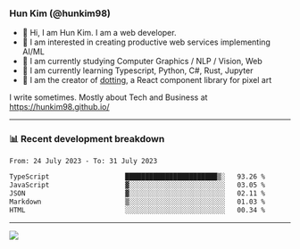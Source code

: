 ### Hun Kim (@hunkim98)

- 👋 Hi, I am Hun Kim. I am a web developer. 
- 🤔 I am interested in creating productive web services implementing AI/ML
- 🔭 I am currently studying Computer Graphics / NLP / Vision, Web 
- 🌱 I am currently learning Typescript, Python, C#, Rust, Jupyter
- 🎨 I am the creator of [dotting](hunkim98.github.io/dotting), a React component library for pixel art

I write sometimes. Mostly about Tech and Business at https://hunkim98.github.io/

---
### 📊 Recent development breakdown
<!--START_SECTION:waka-->

```txt
From: 24 July 2023 - To: 31 July 2023

TypeScript                   ███████████████████████▒░   93.26 %
JavaScript                   ▓░░░░░░░░░░░░░░░░░░░░░░░░   03.05 %
JSON                         ▓░░░░░░░░░░░░░░░░░░░░░░░░   02.11 %
Markdown                     ▒░░░░░░░░░░░░░░░░░░░░░░░░   01.03 %
HTML                         ░░░░░░░░░░░░░░░░░░░░░░░░░   00.34 %
```

<!--END_SECTION:waka-->
---

<!-- <div align='center'> -->
  <img align="center" src="https://github-readme-stats.vercel.app/api?username=hunkim98&theme=dark&show_icons=true"/>
<!-- </div> -->
<!--
**hunkim98/hunkim98** is a ✨ _special_ ✨ repository because its `README.md` (this file) appears on your GitHub profile.

Here are some ideas to get you started:

- 🔭 I’m currently working on ...
- 🌱 I’m currently learning ...
- 👯 I’m looking to collaborate on ...
- 🤔 I’m looking for help with ...
- 💬 Ask me about ...
- 📫 How to reach me: ...
- 😄 Pronouns: ...
- ⚡ Fun fact: ...
-->
